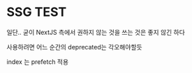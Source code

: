 # SSG TEST

일단.. 굳이 NextJS 측에서 권하지 않는 것을 쓰는 것은 좋지 않긴 하다

사용하려면 어느 순간의 deprecated는 각오해야할듯


index 는 prefetch 적용


